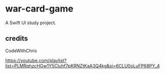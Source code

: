 # war-card-game
A Swift UI study project.

## credits
CodeWithChris

https://youtube.com/playlist?list=PLMRqhzcHGw1Y5Cluhf7pKRNZtKaA3Q4kg&si=6CLU0oLuFP68PY_4
